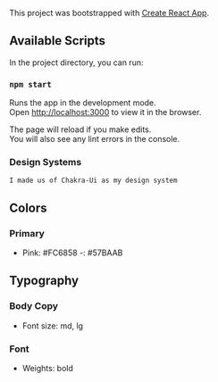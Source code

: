 This project was bootstrapped with [Create React App](https://github.com/facebook/create-react-app).

## Available Scripts

In the project directory, you can run:

### `npm start`

Runs the app in the development mode.<br />
Open [http://localhost:3000](http://localhost:3000) to view it in the browser.

The page will reload if you make edits.<br />
You will also see any lint errors in the console.

### Design Systems

    I made us of Chakra-Ui as my design system

## Colors

### Primary

- Pink: #FC6858
  -: #57BAAB

## Typography

### Body Copy

- Font size: md, lg

### Font

- Weights: bold
